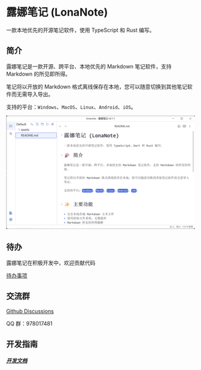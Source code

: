 # 露娜笔记 (LonaNote)

一款本地优先的开源笔记软件，使用 TypeScript 和 Rust 编写。

## 简介

露娜笔记是一款开源、跨平台、本地优先的 Markdown 笔记软件，支持 Markdown 的所见即所得。

笔记将以开放的 Markdown 格式离线保存在本地，您可以随意切换到其他笔记软件而无需导入导出。

支持的平台：`Windows`、`MacOS`、`Linux`、`Android`、`iOS`。

![screenshot-1](./docs/screenshots/screenshot-1.png)

## 待办

露娜笔记在积极开发中，欢迎贡献代码

[待办事项](./docs/dev/todo.md)

## 交流群

[Github Discussions](https://github.com/luoluoqixi/lonanote/discussions)

QQ 群：978017481

## 开发指南

##### [开发文档](./ui/README.md)

